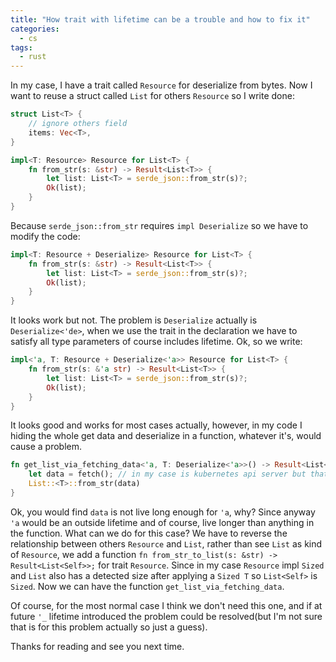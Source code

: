 ```yaml
---
title: "How trait with lifetime can be a trouble and how to fix it"
categories:
  - cs
tags:
  - rust
---
```


In my case, I have a trait called `Resource` for deserialize from bytes. Now I want to reuse a struct called `List` for others `Resource` so I write done:

```rust
struct List<T> {
    // ignore others field
    items: Vec<T>,
}

impl<T: Resource> Resource for List<T> {
    fn from_str(s: &str) -> Result<List<T>> {
        let list: List<T> = serde_json::from_str(s)?;
        Ok(list);
    }
}
```

Because `serde_json::from_str` requires `impl Deserialize` so we have to modify the code:

```rust
impl<T: Resource + Deserialize> Resource for List<T> {
    fn from_str(s: &str) -> Result<List<T>> {
        let list: List<T> = serde_json::from_str(s)?;
        Ok(list);
    }
}
```

It looks work but not. The problem is `Deserialize` actually is `Deserialize<'de>`, when we use the trait in the declaration we have to satisfy all type parameters of course includes lifetime. Ok, so we write:

```rust
impl<'a, T: Resource + Deserialize<'a>> Resource for List<T> {
    fn from_str(s: &'a str) -> Result<List<T>> {
        let list: List<T> = serde_json::from_str(s)?;
        Ok(list);
    }
}
```

It looks good and works for most cases actually, however, in my code I hiding the whole get data and deserialize in a function, whatever it's, would cause a problem.

```rust
fn get_list_via_fetching_data<'a, T: Deserialize<'a>>() -> Result<List<T>> {
    let data = fetch(); // in my case is kubernetes api server but that's fine
    List::<T>::from_str(data)
}
```

Ok, you would find `data` is not live long enough for `'a`, why? Since anyway `'a` would be an outside lifetime and of course, live longer than anything in the function. What can we do for this case? We have to reverse the relationship between others `Resource` and `List`, rather than see `List` as kind of `Resource`, we add a function `fn from_str_to_list(s: &str) -> Result<List<Self>>;` for trait `Resource`. Since in my case `Resource` impl `Sized` and `List` also has a detected size after applying a `Sized T` so `List<Self>` is `Sized`. Now we can have the function `get_list_via_fetching_data`.

Of course, for the most normal case I think we don't need this one, and if at future `'_` lifetime introduced the problem could be resolved(but I'm not sure that is for this problem actually so just a guess).

Thanks for reading and see you next time.
